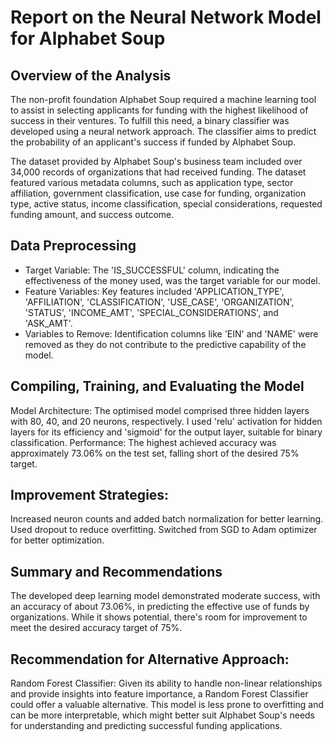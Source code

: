 # Report on the Neural Network Model for Alphabet Soup

## Overview of the Analysis
The non-profit foundation Alphabet Soup required a machine learning tool to assist in selecting applicants for funding with the highest likelihood of success in their ventures. To fulfill this need, a binary classifier was developed using a neural network approach. The classifier aims to predict the probability of an applicant's success if funded by Alphabet Soup.

The dataset provided by Alphabet Soup's business team included over 34,000 records of organizations that had received funding. The dataset featured various metadata columns, such as application type, sector affiliation, government classification, use case for funding, organization type, active status, income classification, special considerations, requested funding amount, and success outcome.

## Data Preprocessing
- Target Variable: The 'IS_SUCCESSFUL' column, indicating the effectiveness of the money used, was the target variable for our model.
- Feature Variables: Key features included 'APPLICATION_TYPE', 'AFFILIATION', 'CLASSIFICATION', 'USE_CASE', 'ORGANIZATION', 'STATUS', 'INCOME_AMT', 'SPECIAL_CONSIDERATIONS', and 'ASK_AMT'.
- Variables to Remove: Identification columns like 'EIN' and 'NAME' were removed as they do not contribute to the predictive capability of the model.

## Compiling, Training, and Evaluating the Model
Model Architecture: The optimised model comprised three hidden layers with 80, 40, and 20 neurons, respectively. I used 'relu' activation for hidden layers for its efficiency and 'sigmoid' for the output layer, suitable for binary classification.
Performance: The highest achieved accuracy was approximately 73.06% on the test set, falling short of the desired 75% target.

## Improvement Strategies:
Increased neuron counts and added batch normalization for better learning.
Used dropout to reduce overfitting.
Switched from SGD to Adam optimizer for better optimization.

## Summary and Recommendations
The developed deep learning model demonstrated moderate success, with an accuracy of about 73.06%, in predicting the effective use of funds by organizations. While it shows potential, there's room for improvement to meet the desired accuracy target of 75%.

## Recommendation for Alternative Approach:
Random Forest Classifier: Given its ability to handle non-linear relationships and provide insights into feature importance, a Random Forest Classifier could offer a valuable alternative. This model is less prone to overfitting and can be more interpretable, which might better suit Alphabet Soup's needs for understanding and predicting successful funding applications.